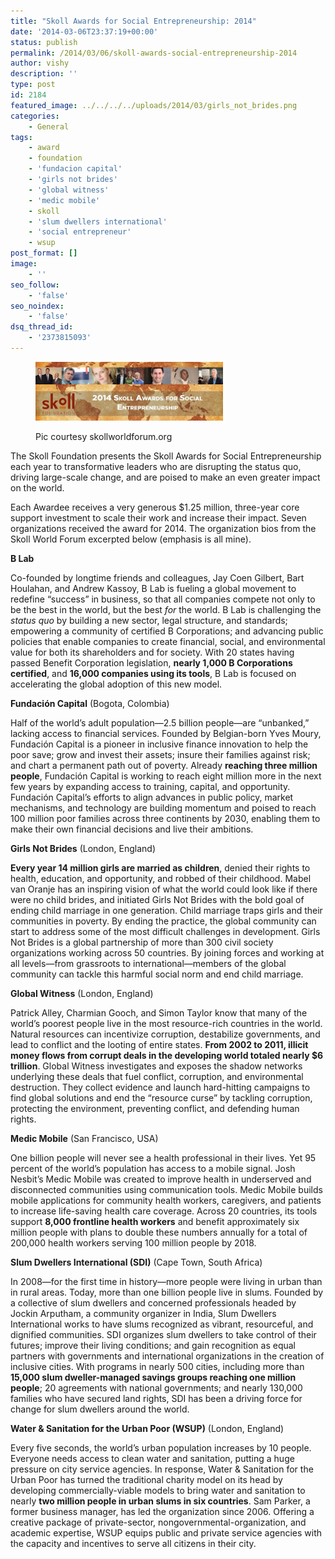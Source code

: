 ```yaml
---
title: "Skoll Awards for Social Entrepreneurship: 2014"
date: '2014-03-06T23:37:19+00:00'
status: publish
permalink: /2014/03/06/skoll-awards-social-entrepreneurship-2014
author: vishy
description: ''
type: post
id: 2184
featured_image: ../../../../uploads/2014/03/girls_not_brides.png
categories:
    - General
tags:
    - award
    - foundation
    - 'fundacion capital'
    - 'girls not brides'
    - 'global witness'
    - 'medic mobile'
    - skoll
    - 'slum dwellers international'
    - 'social entrepreneur'
    - wsup
post_format: []
image:
    - ''
seo_follow:
    - 'false'
seo_noindex:
    - 'false'
dsq_thread_id:
    - '2373815093'
---
```

<figure aria-describedby="caption-attachment-2185" class="wp-caption alignleft" id="attachment_2185" style="width: 300px">

[![Pic courtesy skollworldforum.org](../../../../uploads/2014/03/2014-skollf-banner.jpg)](../../../../uploads/2014/03/2014-skollf-banner.jpg)<figcaption class="wp-caption-text" id="caption-attachment-2185">Pic courtesy skollworldforum.org</figcaption></figure>

The Skoll Foundation presents the Skoll Awards for Social Entrepreneurship each year to transformative leaders who are disrupting the status quo, driving large-scale change, and are poised to make an even greater impact on the world.

Each Awardee receives a very generous $1.25 million, three-year core support investment to scale their work and increase their impact. Seven organizations received the award for 2014. The organization bios from the Skoll World Forum excerpted below (emphasis is all mine).

**B Lab**

Co-founded by longtime friends and colleagues, Jay Coen Gilbert, Bart Houlahan, and Andrew Kassoy, B Lab is fueling a global movement to redefine “success” in business, so that all companies compete not only to be the best in the world, but the best *for* the world. B Lab is challenging the *status quo* by building a new sector, legal structure, and standards; empowering a community of certified B Corporations; and advancing public policies that enable companies to create financial, social, and environmental value for both its shareholders and for society. With 20 states having passed Benefit Corporation legislation, **nearly 1,000 B Corporations certified**, and **16,000 companies using its tools**, B Lab is focused on accelerating the global adoption of this new model.

**Fundación Capital** (Bogota, Colombia)

Half of the world’s adult population—2.5 billion people—are “unbanked,” lacking access to financial services. Founded by Belgian-born Yves Moury, Fundación Capital is a pioneer in inclusive finance innovation to help the poor save; grow and invest their assets; insure their families against risk; and chart a permanent path out of poverty. Already **reaching three million people**, Fundación Capital is working to reach eight million more in the next few years by expanding access to training, capital, and opportunity. Fundación Capital’s efforts to align advances in public policy, market mechanisms, and technology are building momentum and poised to reach 100 million poor families across three continents by 2030, enabling them to make their own financial decisions and live their ambitions.

**Girls Not Brides** (London, England)

**Every year 14 million girls are married as children**, denied their rights to health, education, and opportunity, and robbed of their childhood. Mabel van Oranje has an inspiring vision of what the world could look like if there were no child brides, and initiated Girls Not Brides with the bold goal of ending child marriage in one generation. Child marriage traps girls and their communities in poverty. By ending the practice, the global community can start to address some of the most difficult challenges in development. Girls Not Brides is a global partnership of more than 300 civil society organizations working across 50 countries. By joining forces and working at all levels—from grassroots to international—members of the global community can tackle this harmful social norm and end child marriage.

**Global Witness** (London, England)

Patrick Alley, Charmian Gooch, and Simon Taylor know that many of the world’s poorest people live in the most resource-rich countries in the world. Natural resources can incentivize corruption, destabilize governments, and lead to conflict and the looting of entire states. **From 2002 to 2011, illicit money flows from corrupt deals in the developing world totaled nearly $6 trillion**. Global Witness investigates and exposes the shadow networks underlying these deals that fuel conflict, corruption, and environmental destruction. They collect evidence and launch hard-hitting campaigns to find global solutions and end the “resource curse” by tackling corruption, protecting the environment, preventing conflict, and defending human rights.

**Medic Mobile** (San Francisco, USA)

One billion people will never see a health professional in their lives. Yet 95 percent of the world’s population has access to a mobile signal. Josh Nesbit’s Medic Mobile was created to improve health in underserved and disconnected communities using communication tools. Medic Mobile builds mobile applications for community health workers, caregivers, and patients to increase life-saving health care coverage. Across 20 countries, its tools support **8,000 frontline health workers** and benefit approximately six million people with plans to double these numbers annually for a total of 200,000 health workers serving 100 million people by 2018.

**Slum Dwellers International (SDI)** (Cape Town, South Africa)

In 2008—for the first time in history—more people were living in urban than in rural areas. Today, more than one billion people live in slums. Founded by a collective of slum dwellers and concerned professionals headed by Jockin Arputham, a community organizer in India, Slum Dwellers International works to have slums recognized as vibrant, resourceful, and dignified communities. SDI organizes slum dwellers to take control of their futures; improve their living conditions; and gain recognition as equal partners with governments and international organizations in the creation of inclusive cities. With programs in nearly 500 cities, including more than **15,000 slum dweller-managed savings groups reaching one million people**; 20 agreements with national governments; and nearly 130,000 families who have secured land rights, SDI has been a driving force for change for slum dwellers around the world.

**Water &amp; Sanitation for the Urban Poor (WSUP)** (London, England)

Every five seconds, the world’s urban population increases by 10 people. Everyone needs access to clean water and sanitation, putting a huge pressure on city service agencies. In response, Water &amp; Sanitation for the Urban Poor has turned the traditional charity model on its head by developing commercially-viable models to bring water and sanitation to nearly **two million people in urban slums in six countries**. Sam Parker, a former business manager, has led the organization since 2006. Offering a creative package of private-sector, nongovernmental-organization, and academic expertise, WSUP equips public and private service agencies with the capacity and incentives to serve all citizens in their city.